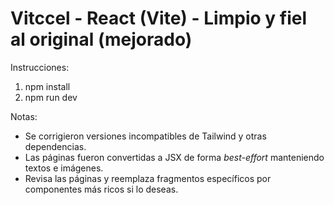 # Vitccel - React (Vite) - Limpio y fiel al original (mejorado)

Instrucciones:
1. npm install
2. npm run dev

Notas:
- Se corrigieron versiones incompatibles de Tailwind y otras dependencias.
- Las páginas fueron convertidas a JSX de forma *best-effort* manteniendo textos e imágenes.
- Revisa las páginas y reemplaza fragmentos específicos por componentes más ricos si lo deseas.
